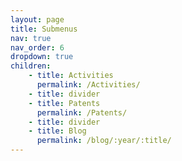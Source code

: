```yaml
---
layout: page
title: Submenus
nav: true
nav_order: 6
dropdown: true
children: 
    - title: Activities
      permalink: /Activities/
    - title: divider
    - title: Patents
      permalink: /Patents/
    - title: divider
    - title: Blog
      permalink: /blog/:year/:title/
---
```

